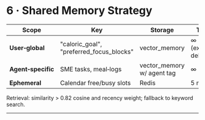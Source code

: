 # 6 · Shared Memory Strategy

| Scope              | Key                                         | Storage                     | TTL                 |
| ------------------ | ------------------------------------------- | --------------------------- | ------------------- |
| **User‑global**    | "caloric\_goal", "preferred\_focus\_blocks" | vector\_memory              | ∞ (explicit delete) |
| **Agent‑specific** | SME tasks, meal‑logs                        | vector\_memory w/ agent tag | ∞                   |
| **Ephemeral**      | Calendar free/busy slots                    | Redis                       | 5 min               |

Retrieval: similarity > 0.82 cosine and recency weight; fallback to keyword search.

---
